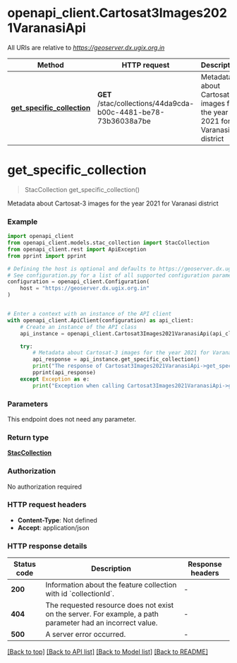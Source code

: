 # openapi_client.Cartosat3Images2021VaranasiApi

All URIs are relative to *https://geoserver.dx.ugix.org.in*

Method | HTTP request | Description
------------- | ------------- | -------------
[**get_specific_collection**](Cartosat3Images2021VaranasiApi.md#get_specific_collection) | **GET** /stac/collections/44da9cda-b00c-4481-be78-73b36038a7be | Metadata about Cartosat-3 images for the year 2021 for Varanasi district


# **get_specific_collection**
> StacCollection get_specific_collection()

Metadata about Cartosat-3 images for the year 2021 for Varanasi district

### Example


```python
import openapi_client
from openapi_client.models.stac_collection import StacCollection
from openapi_client.rest import ApiException
from pprint import pprint

# Defining the host is optional and defaults to https://geoserver.dx.ugix.org.in
# See configuration.py for a list of all supported configuration parameters.
configuration = openapi_client.Configuration(
    host = "https://geoserver.dx.ugix.org.in"
)


# Enter a context with an instance of the API client
with openapi_client.ApiClient(configuration) as api_client:
    # Create an instance of the API class
    api_instance = openapi_client.Cartosat3Images2021VaranasiApi(api_client)

    try:
        # Metadata about Cartosat-3 images for the year 2021 for Varanasi district
        api_response = api_instance.get_specific_collection()
        print("The response of Cartosat3Images2021VaranasiApi->get_specific_collection:\n")
        pprint(api_response)
    except Exception as e:
        print("Exception when calling Cartosat3Images2021VaranasiApi->get_specific_collection: %s\n" % e)
```



### Parameters

This endpoint does not need any parameter.

### Return type

[**StacCollection**](StacCollection.md)

### Authorization

No authorization required

### HTTP request headers

 - **Content-Type**: Not defined
 - **Accept**: application/json

### HTTP response details

| Status code | Description | Response headers |
|-------------|-------------|------------------|
**200** | Information about the feature collection with id &#x60;collectionId&#x60;. |  -  |
**404** | The requested resource does not exist on the server. For example, a path parameter had an incorrect value. |  -  |
**500** | A server error occurred. |  -  |

[[Back to top]](#) [[Back to API list]](../README.md#documentation-for-api-endpoints) [[Back to Model list]](../README.md#documentation-for-models) [[Back to README]](../README.md)

